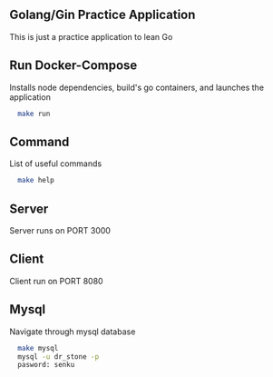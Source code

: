 ## Golang/Gin Practice Application

This is just a practice application to lean Go

## Run Docker-Compose

Installs node dependencies, build's go containers, and launches the application

```bash
  make run
```

## Command

List of useful commands

```bash
  make help
```

## Server

Server runs on PORT 3000

## Client

Client run on PORT 8080

## Mysql

Navigate through mysql database

```bash
  make mysql
  mysql -u dr_stone -p
  pasword: senku
```
